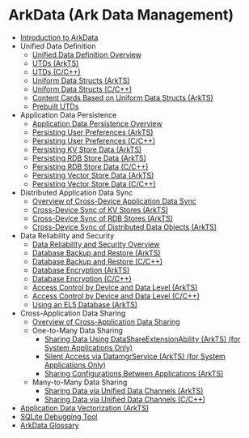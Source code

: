 # ArkData (Ark Data Management)
<!--Kit: ArkData-->
<!--Subsystem: DistributedDataManager-->
<!--Owner: @widecode-->
<!--Designer: @widecode-->
<!--Tester: @logic42-->
<!--Adviser: @ge-yafang-->

- [Introduction to ArkData](data-mgmt-overview.md)
- Unified Data Definition<!--uniform-data-definition-->
  - [Unified Data Definition Overview](unified-data-definition-overview.md)
  - [UTDs (ArkTS)](uniform-data-type-descriptors.md)
  - [UTDs (C/C++)](uniform-data-type-descriptors-c.md)
  - [Uniform Data Structs (ArkTS)](uniform-data-structure.md)
  - [Uniform Data Structs (C/C++)](uniform-data-structure-c.md)
  - [Content Cards Based on Uniform Data Structs (ArkTS)](components-based-on-uniform-data-structure.md)
  - [Prebuilt UTDs](uniform-data-type-list.md)
- Application Data Persistence<!--app-data-persistence-->
  - [Application Data Persistence Overview](app-data-persistence-overview.md)
  - [Persisting User Preferences (ArkTS)](data-persistence-by-preferences.md)
  - [Persisting User Preferences (C/C++)](preferences-guidelines.md)
  - [Persisting KV Store Data (ArkTS)](data-persistence-by-kv-store.md)
  - [Persisting RDB Store Data (ArkTS)](data-persistence-by-rdb-store.md)
  - [Persisting RDB Store Data (C/C++)](native-relational-store-guidelines.md)
  - [Persisting Vector Store Data (ArkTS)](data-persistence-by-vector-store.md)
  - [Persisting Vector Store Data (C/C++)](native-vector-store-guidelines.md)
- Distributed Application Data Sync<!--distributed-data-sync-->
  - [Overview of Cross-Device Application Data Sync](sync-app-data-across-devices-overview.md)
  - [Cross-Device Sync of KV Stores (ArkTS)](data-sync-of-kv-store.md)
  - [Cross-Device Sync of RDB Stores (ArkTS)](data-sync-of-rdb-store.md)
  - [Cross-Device Sync of Distributed Data Objects (ArkTS)](data-sync-of-distributed-data-object.md)
- Data Reliability and Security<!--data-reliability-security-->
  - [Data Reliability and Security Overview](data-reliability-security-overview.md)
  - [Database Backup and Restore (ArkTS)](data-backup-and-restore.md)
  - [Database Backup and Restore (C/C++)](native-backup-and-restore.md)
  - [Database Encryption (ArkTS)](data-encryption.md)
  - [Database Encryption (C/C++)](native-data-encryption.md)
  - [Access Control by Device and Data Level (ArkTS)](access-control-by-device-and-data-level.md)
  - [Access Control by Device and Data Level (C/C++)](native-access-control-by-device-and-data-level.md)
  - [Using an EL5 Database (ArkTS)](encrypted_estore_guidelines.md)
- Cross-Application Data Sharing<!--cross-app-data-share-->
  - [Overview of Cross-Application Data Sharing](data-share-overview.md)
  - One-to-Many Data Sharing<!--one-to-many-data-share-->
    <!--Del-->
    - [Sharing Data Using DataShareExtensionAbility (ArkTS) (for System Applications Only)](share-data-by-datashareextensionability.md)
    - [Silent Access via DatamgrService (ArkTS) (for System Applications Only)](share-data-by-silent-access.md)
    <!--DelEnd-->
    - [Sharing Configurations Between Applications (ArkTS)](share-config.md)
  - Many-to-Many Data Sharing<!--many-to-many-data-share-->
    - [Sharing Data via Unified Data Channels (ArkTS)](unified-data-channels.md)
    - [Sharing Data via Unified Data Channels (C/C++)](unified-data-channels-c.md)
- [Application Data Vectorization (ArkTS)](aip-data-intelligence-embedding.md)
- [SQLite Debugging Tool](sqlite-database-debug-tool.md)
- [ArkData Glossary](data-terminology.md)
